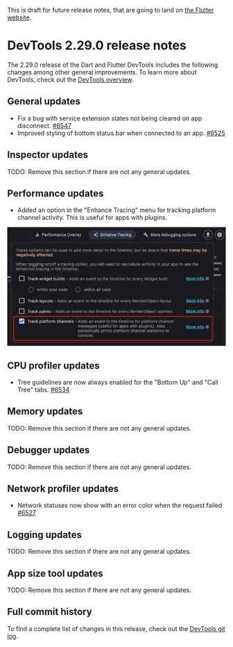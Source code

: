 This is draft for future release notes, that are going to land on
[the Flutter website](https://docs.flutter.dev/tools/devtools/release-notes).

# DevTools 2.29.0 release notes

The 2.29.0 release of the Dart and Flutter DevTools
includes the following changes among other general improvements.
To learn more about DevTools, check out the
[DevTools overview](https://docs.flutter.dev/tools/devtools/overview).

## General updates

- Fix a bug with service extension states not being cleared on app disconnect.
[#6547](https://github.com/flutter/devtools/pull/6547)
- Improved styling of bottom status bar when connected to an app. [#6525](https://github.com/flutter/devtools/pull/6525)

## Inspector updates

TODO: Remove this section if there are not any general updates.

## Performance updates

* Added an option in the "Enhance Tracing" menu for tracking platform channel
activity. This is useful for apps with plugins.

![Track platform channels setting](images/track_platform_channels.png "Track platform channels setting")

## CPU profiler updates

- Tree guidelines are now always enabled for the "Bottom Up" and "Call Tree" tabs. [#6534](https://github.com/flutter/devtools/pull/6534)

## Memory updates

TODO: Remove this section if there are not any general updates.

## Debugger updates

TODO: Remove this section if there are not any general updates.

## Network profiler updates

- Network statuses now show with an error color when the request failed [#6527](https://github.com/flutter/devtools/pull/6527)

## Logging updates

TODO: Remove this section if there are not any general updates.

## App size tool updates

TODO: Remove this section if there are not any general updates.

## Full commit history

To find a complete list of changes in this release, check out the
[DevTools git log](https://github.com/flutter/devtools/tree/v2.29.0).

